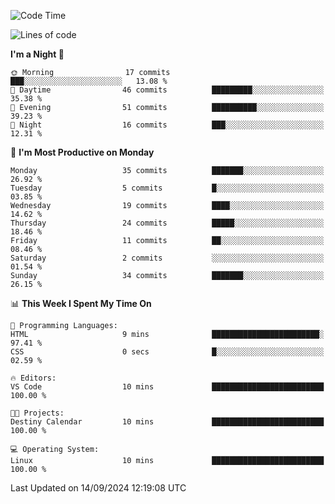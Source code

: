 <!--START_SECTION:waka-->
![Code Time](http://img.shields.io/badge/Code%20Time-212%20hrs%2055%20mins-blue)

![Lines of code](https://img.shields.io/badge/From%20Hello%20World%20I%27ve%20Written-16.8%20thousand%20lines%20of%20code-blue)

**I'm a Night 🦉** 

```text
🌞 Morning                17 commits          ███░░░░░░░░░░░░░░░░░░░░░░   13.08 % 
🌆 Daytime                46 commits          █████████░░░░░░░░░░░░░░░░   35.38 % 
🌃 Evening                51 commits          ██████████░░░░░░░░░░░░░░░   39.23 % 
🌙 Night                  16 commits          ███░░░░░░░░░░░░░░░░░░░░░░   12.31 % 
```
📅 **I'm Most Productive on Monday** 

```text
Monday                   35 commits          ███████░░░░░░░░░░░░░░░░░░   26.92 % 
Tuesday                  5 commits           █░░░░░░░░░░░░░░░░░░░░░░░░   03.85 % 
Wednesday                19 commits          ████░░░░░░░░░░░░░░░░░░░░░   14.62 % 
Thursday                 24 commits          █████░░░░░░░░░░░░░░░░░░░░   18.46 % 
Friday                   11 commits          ██░░░░░░░░░░░░░░░░░░░░░░░   08.46 % 
Saturday                 2 commits           ░░░░░░░░░░░░░░░░░░░░░░░░░   01.54 % 
Sunday                   34 commits          ███████░░░░░░░░░░░░░░░░░░   26.15 % 
```


📊 **This Week I Spent My Time On** 

```text
💬 Programming Languages: 
HTML                     9 mins              ████████████████████████░   97.41 % 
CSS                      0 secs              █░░░░░░░░░░░░░░░░░░░░░░░░   02.59 % 

🔥 Editors: 
VS Code                  10 mins             █████████████████████████   100.00 % 

🐱‍💻 Projects: 
Destiny Calendar         10 mins             █████████████████████████   100.00 % 

💻 Operating System: 
Linux                    10 mins             █████████████████████████   100.00 % 
```


 Last Updated on 14/09/2024 12:19:08 UTC
<!--END_SECTION:waka-->
